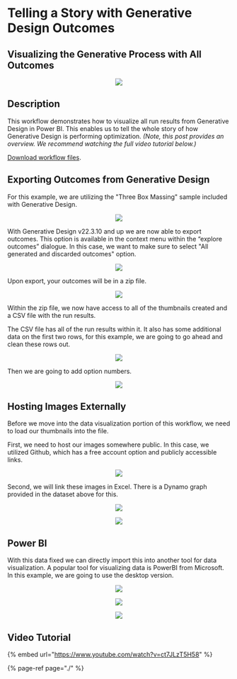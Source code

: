 # Telling a Story with Generative Design Outcomes
## Visualizing the Generative Process with All Outcomes

<p align="center">
  <img src="https://dynamobim.org/wp-content/uploads/forum-assets/john-pierson/02/01/5.04_10_VisualsPowerBI-1536x864.png">
</p>

## Description

This workflow demonstrates how to visualize all run results from Generative Design in Power BI. This enables us to tell the whole story of how Generative Design is performing optimization. _(Note, this post provides an overview. We recommend watching the full video tutorial below.)_


[Download workflow files](https://github.com/DynamoDS/RefineryPrimer/raw/master/04-sample-workflows/04-07_exploring-outcomes/04-07-00_Example-files/ThreeBoxMassing_TellingAStoryWithGenerativeDesign.zip).

## Exporting Outcomes from Generative Design

For this example, we are utilizing the "Three Box Massing" sample included with Generative Design.

<p align="center">
  <img src="https://dynamobim.org/wp-content/uploads/forum-assets/john-pierson/02/01/5.04_1_Optimization.png">
</p>

With Generative Design v22.3.10 and up we are now able to export outcomes. This option is available in the context menu within the “explore outcomes” dialogue. In this case, we want to make sure to select "All generated and discarded outcomes" option.

<p align="center">
  <img src="https://dynamobim.org/wp-content/uploads/forum-assets/john-pierson/02/01/5.04_2_EexportOutcomes-1536x864.png">
</p>

Upon export, your outcomes will be in a zip file.
<p align="center">
  <img src="https://dynamobim.org/wp-content/uploads/forum-assets/john-pierson/10/08/VisualizeResults_02_ExportedResults.png">
</p>

Within the zip file, we now have access to all of the thumbnails created and a CSV file with the run results.


The CSV file has all of the run results within it. It also has some additional data on the first two rows, for this example, we are going to go ahead and clean these rows out.

<p align="center">
  <img src="https://dynamobim.org/wp-content/uploads/forum-assets/john-pierson/02/01/5.04_3_ExcelHeaders-1536x864.png">
</p>

Then we are going to add option numbers.

<p align="center">
  <img src="https://dynamobim.org/wp-content/uploads/forum-assets/john-pierson/02/01/5.04_4_ExcelOptionNumbers-1536x864.png">
</p>

## Hosting Images Externally
Before we move into the data visualization portion of this workflow, we need to load our thumbnails into the file.

First, we need to host our images somewhere public. In this case, we utilized Github, which has a free account option and publicly accessible links.
<p align="center">
  <img src="https://dynamobim.org/wp-content/uploads/forum-assets/john-pierson/02/01/5.04_7_GithubThumbnails-1536x804.png">
</p>

Second, we will link these images in Excel. There is a Dynamo graph provided in the dataset above for this.
<p align="center">
  <img src="https://dynamobim.org/wp-content/uploads/forum-assets/john-pierson/02/01/5.04_5_ThumbnailGraph-1536x864.png">
</p>

<p align="center">
  <img src="https://dynamobim.org/wp-content/uploads/forum-assets/john-pierson/02/01/5.04_6_ExcelThumbnails-1536x864.png">
</p>

## Power BI

With this data fixed we can directly import this into another tool for data visualization. A popular tool for visualizing data is PowerBI from Microsoft. In this example, we are going to use the desktop version.

<p align="center">
  <img src="https://dynamobim.org/wp-content/uploads/forum-assets/john-pierson/02/01/5.04_8_ImportExcelToPowerBI-1536x864.png">
</p>

<p align="center">
  <img src="https://dynamobim.org/wp-content/uploads/forum-assets/john-pierson/02/01/5.04_9_ThumbnailsURL-1536x864.png">
</p>

<p align="center">
  <img src="https://dynamobim.org/wp-content/uploads/forum-assets/john-pierson/02/01/5.04_10_VisualsPowerBI-1536x864.png">
</p>

## Video Tutorial

{% embed url="https://www.youtube.com/watch?v=ct7JLzT5H58" %}

{% page-ref page="./" %}